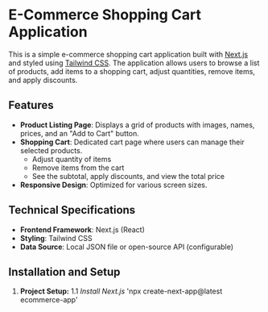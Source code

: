 # E-Commerce Shopping Cart Application

This is a simple e-commerce shopping cart application built with [Next.js](https://nextjs.org/) and styled using [Tailwind CSS](https://tailwindcss.com/). The application allows users to browse a list of products, add items to a shopping cart, adjust quantities, remove items, and apply discounts.

## Features

- **Product Listing Page**: Displays a grid of products with images, names, prices, and an "Add to Cart" button.
- **Shopping Cart**: Dedicated cart page where users can manage their selected products.
  - Adjust quantity of items
  - Remove items from the cart
  - See the subtotal, apply discounts, and view the total price
- **Responsive Design**: Optimized for various screen sizes.

## Technical Specifications

- **Frontend Framework**: Next.js (React)
- **Styling**: Tailwind CSS
- **Data Source**: Local JSON file or open-source API (configurable)

## Installation and Setup

1. **Project Setup:**
   1.1 *Install Next.js*
   'npx create-next-app@latest ecommerce-app'
